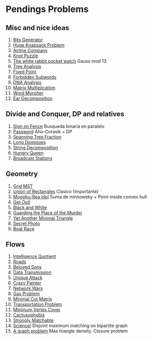 # Pendings Problems

## Misc and nice ideas
1. [Bits Generator](http://codeforces.com/gym/100523/problem/G)
1. [Huge Knapsack Problem](http://judge.u-aizu.ac.jp/onlinejudge/description.jsp?id=DPL_1_H)
1. [Airline Company](http://acm.timus.ru/problem.aspx?space=1&num=1040)
1. [Knot Puzzle](https://agc002.contest.atcoder.jp/tasks/agc002_c)
1. [The white rabbit pocket watch](http://codeforces.com/gym/101174/problem/I) Gauss mod 13
1. [Tree Analysis](http://codeforces.com/gym/100217/problem/J)
1. [Fixed Point](http://codeforces.com/gym/100218/problem/B)
1. [Forbidden Subwords](http://codeforces.com/gym/100221/problem/C)
1. [DNA Analysis](http://codeforces.com/gym/100324/problem/D)
1. [Matrix Multiplication](http://codeforces.com/gym/100324/problem/G)
1. [Word Morpher](http://codeforces.com/gym/100325/problem/G)
1. [Ear Decomposition](http://codeforces.com/gym/100340/problem/B)

## Divide and Conquer, DP and relatives
1. [Sign on Fence](http://codeforces.com/contest/484/problem/E) Busqueda binaria en paralelo
1. [Password](http://codeforces.com/gym/101174/problem/E) Aho-Corasik + DP
1. [Spanning Tree Fraction](https://www.hackerrank.com/contests/w31/challenges/spanning-tree-fraction)
1. [Long Dominoes](http://codeforces.com/gym/100212/problem/E)
1. [String Decomposition](http://codeforces.com/gym/100325/problem/A)
1. [Hungry Queen](http://codeforces.com/gym/100340/problem/G)
1. [Broadcast Stations](http://codeforces.com/gym/101667/problem/A)

## Geometry
1. [Grid MST](https://open.kattis.com/problems/gridmst)
1. [Union of Rectangles](http://judge.u-aizu.ac.jp/onlinejudge/description.jsp?id=DSL_4_A) Clasico (Importante)
1. [Mogohu-Rea Idol](http://codeforces.com/contest/87/problem/E) Suma de minkowsky + Point inside convex hull
1. [Get Out!](http://codeforces.com/gym/100199/problem/F)
1. [Black and White](http://codeforces.com/gym/100213/problem/C)
1. [Guarding the Place of the Murder](http://codeforces.com/gym/100217/problem/E)
1. [Yet Another Minimal Triangle](http://codeforces.com/gym/100218/problem/J)
1. [Secret Photo](http://codeforces.com/gym/100221/problem/G)
1. [Boat Race](http://codeforces.com/gym/100340/problem/H)

## Flows
1. [Intelligence Quotient](http://codeforces.com/gym/100523/problem/I)
1. [Roads](http://codeforces.com/gym/100197/problem/F)
1. [Beloved Sons](http://codeforces.com/gym/100198/problem/B)
1. [Data Transmission](http://codeforces.com/gym/100198/problem/D)
1. [Unique Attack](http://codeforces.com/gym/100200/problem/A)
1. [Crazy Painter](http://codeforces.com/gym/100202/problem/F)
1. [Network Wars](http://codeforces.com/gym/100204/problem/G)
1. [Gas Problem](http://codeforces.com/gym/100222/problem/D)
1. [Minimal Cut Matrix](http://codeforces.com/gym/100153/problem/D)
1. [Transportation Problem](http://codeforces.com/gym/100343/problem/G)
1. [Minimum Vertex Cover](http://acm.timus.ru/problem.aspx?space=1&num=2038)
1. [Cactusophobia](http://codeforces.com/gym/101675/problem/B)
1. [Strongly Matchable](http://codeforces.com/gym/101667/problem/J)
1. [Science!](https://open.kattis.com/problems/science) Disjoint maximum matching on bipartite graph
1. [A graph problem](https://www.hackerrank.com/contests/w30/challenges/a-graph-problem) Max triangle density. Closure problem
